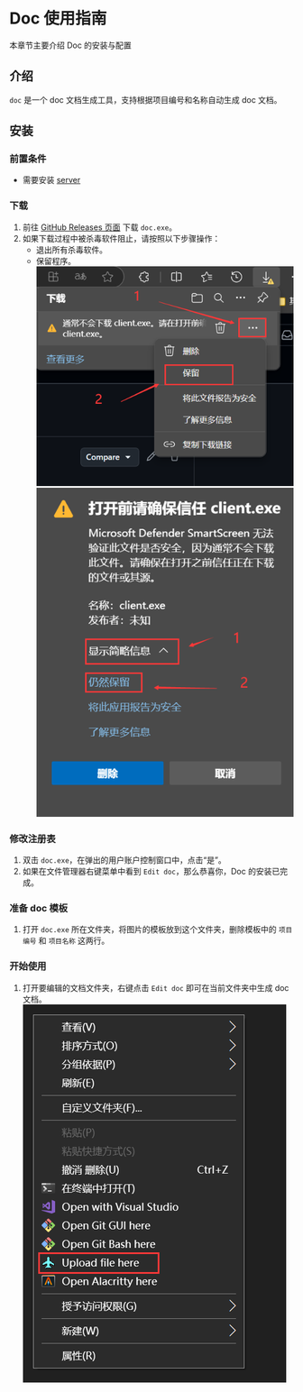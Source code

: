 # Doc 使用指南

本章节主要介绍 Doc 的安装与配置

## 介绍

`doc` 是一个 doc 文档生成工具，支持根据项目编号和名称自动生成 doc 文档。

## 安装

### 前置条件

- 需要安装 [server](getting-started.md)

### 下载

1. 前往 [GitHub Releases 页面](https://github.com/initialencounter/Ziafp/releases/latest) 下载 `doc.exe`。
2. 如果下载过程中被杀毒软件阻止，请按照以下步骤操作：
   - 退出所有杀毒软件。
   - 保留程序。
     ![保留程序步骤1](image-1.png)
     ![保留程序步骤2](image-2.png)

### 修改注册表

1. 双击 `doc.exe`，在弹出的用户账户控制窗口中，点击“是”。
2. 如果在文件管理器右键菜单中看到 `Edit doc`，那么恭喜你，Doc 的安装已完成。

### 准备 doc 模板

1. 打开 `doc.exe` 所在文件夹，将图片的模板放到这个文件夹，删除模板中的 `项目编号` 和 `项目名称` 这两行。

### 开始使用

1. 打开要编辑的文档文件夹，右键点击 `Edit doc` 即可在当前文件夹中生成 doc 文档。
   ![Edit doc](image-13.png)
